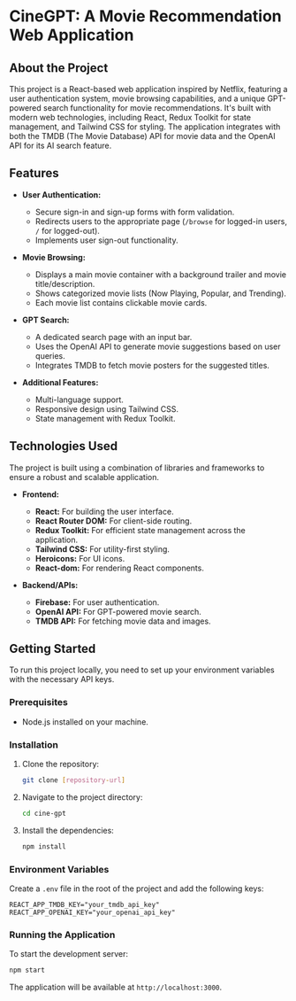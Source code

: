 # CineGPT: A Movie Recommendation Web Application

## About the Project

This project is a React-based web application inspired by Netflix, featuring a user authentication system, movie browsing capabilities, and a unique GPT-powered search functionality for movie recommendations. It's built with modern web technologies, including React, Redux Toolkit for state management, and Tailwind CSS for styling. The application integrates with both the TMDB (The Movie Database) API for movie data and the OpenAI API for its AI search feature.

## Features

  - **User Authentication:**

      - Secure sign-in and sign-up forms with form validation.
      - Redirects users to the appropriate page (`/browse` for logged-in users, `/` for logged-out).
      - Implements user sign-out functionality.

  - **Movie Browsing:**

      - Displays a main movie container with a background trailer and movie title/description.
      - Shows categorized movie lists (Now Playing, Popular, and Trending).
      - Each movie list contains clickable movie cards.

  - **GPT Search:**

      - A dedicated search page with an input bar.
      - Uses the OpenAI API to generate movie suggestions based on user queries.
      - Integrates TMDB to fetch movie posters for the suggested titles.

  - **Additional Features:**

      - Multi-language support.
      - Responsive design using Tailwind CSS.
      - State management with Redux Toolkit.

## Technologies Used

The project is built using a combination of libraries and frameworks to ensure a robust and scalable application.

  - **Frontend:**

      - **React:** For building the user interface.
      - **React Router DOM:** For client-side routing.
      - **Redux Toolkit:** For efficient state management across the application.
      - **Tailwind CSS:** For utility-first styling.
      - **Heroicons:** For UI icons.
      - **React-dom:** For rendering React components.

  - **Backend/APIs:**

      - **Firebase:** For user authentication.
      - **OpenAI API:** For GPT-powered movie search.
      - **TMDB API:** For fetching movie data and images.

## Getting Started

To run this project locally, you need to set up your environment variables with the necessary API keys.

### Prerequisites

  - Node.js installed on your machine.

### Installation

1.  Clone the repository:
    ```bash
    git clone [repository-url]
    ```
2.  Navigate to the project directory:
    ```bash
    cd cine-gpt
    ```
3.  Install the dependencies:
    ```bash
    npm install
    ```

### Environment Variables

Create a `.env` file in the root of the project and add the following keys:

```
REACT_APP_TMDB_KEY="your_tmdb_api_key"
REACT_APP_OPENAI_KEY="your_openai_api_key"
```

### Running the Application

To start the development server:

```bash
npm start
```

The application will be available at `http://localhost:3000`.
